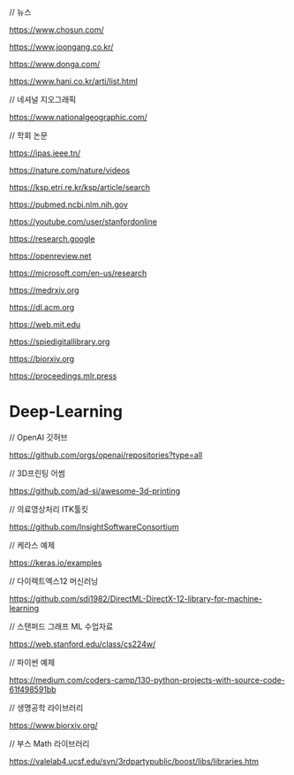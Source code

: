 // 뉴스

https://www.chosun.com/

https://www.joongang.co.kr/

https://www.donga.com/

https://www.hani.co.kr/arti/list.html

// 네셔널 지오그래픽

https://www.nationalgeographic.com/

// 학회 논문

https://ipas.ieee.tn/

https://nature.com/nature/videos

https://ksp.etri.re.kr/ksp/article/search

https://pubmed.ncbi.nlm.nih.gov

https://youtube.com/user/stanfordonline

https://research.google

https://openreview.net

https://microsoft.com/en-us/research

https://medrxiv.org

https://dl.acm.org

https://web.mit.edu

https://spiedigitallibrary.org

https://biorxiv.org

https://proceedings.mlr.press


# Deep-Learning

// OpenAI 깃허브

https://github.com/orgs/openai/repositories?type=all

// 3D프린팅 어썸

https://github.com/ad-si/awesome-3d-printing

// 의료영상처리 ITK툴킷 

https://github.com/InsightSoftwareConsortium

// 케라스 예제

https://keras.io/examples

// 다이렉트엑스12 머신러닝

https://github.com/sdi1982/DirectML-DirectX-12-library-for-machine-learning

// 스탠퍼드 그래프 ML 수업자료

https://web.stanford.edu/class/cs224w/

// 파이썬 예제

https://medium.com/coders-camp/130-python-projects-with-source-code-61f498591bb

// 생명공학 라이브러리

https://www.biorxiv.org/

// 부스 Math 라이브러리

https://valelab4.ucsf.edu/svn/3rdpartypublic/boost/libs/libraries.htm
